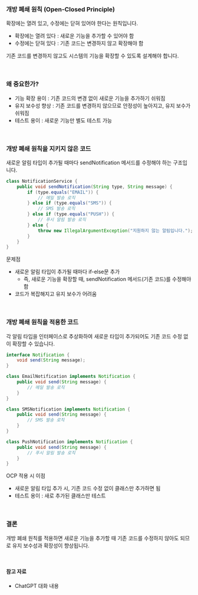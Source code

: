 ### 개방 폐쇄 원칙 (Open-Closed Principle)

확장에는 열려 있고, 수정에는 닫혀 있어야 한다는 원칙입니다.

- 확장에는 열려 있다 : 새로운 기능을 추가할 수 있어야 함
- 수정에는 닫혀 있다 : 기존 코드는 변경하지 않고 확장해야 함

기존 코드를 변경하지 않고도 시스템의 기능을 확장할 수 있도록 설계해야 합니다.

<br />

### 왜 중요한가?

- 기능 확장 용이 : 기존 코드의 변경 없이 새로운 기능을 추가하기 쉬워짐
- 유지 보수성 향상 : 기존 코드를 변경하지 않으므로 안정성이 높아지고, 유지 보수가 쉬워짐
- 테스트 용이 : 새로운 기능만 별도 테스트 가능

<br />

### 개방 폐쇄 원칙을 지키지 않은 코드

새로운 알림 타입이 추가될 때마다 sendNotification 메서드를 수정해야 하는 구조입니다.

```java
class NotificationService {
    public void sendNotification(String type, String message) {
        if (type.equals("EMAIL")) {
            // 메일 발송 로직
        } else if (type.equals("SMS")) {
            // SMS 발송 로직
        } else if (type.equals("PUSH")) {
            // 푸시 알림 발송 로직
        } else {
            throw new IllegalArgumentException("지원하지 않는 알림입니다.");
        }
    }
}
```

문제점

- 새로운 알림 타입이 추가될 때마다 if-else문 추가
    - 즉, 새로운 기능을 확장할 때, sendNotification 메서드(기존 코드)를 수정해야 함
- 코드가 복잡해지고 유지 보수가 어려움

<br />

### 개방 폐쇄 원칙을 적용한 코드

각 알림 타입을 인터페이스로 추상화하여 새로운 타입이 추가되어도 기존 코드 수정 없이 확장할 수 있습니다.

```java
interface Notification {
    void send(String message);
}

class EmailNotification implements Notification {
    public void send(String message) {
        // 메일 발송 로직
    }
}

class SMSNotification implements Notification {
    public void send(String message) {
        // SMS 발송 로직
    }
}

class PushNotification implements Notification {
    public void send(String message) {
        // 푸시 알림 발송 로직
    }
}
```

OCP 적용 시 이점

- 새로운 알림 타입 추가 시, 기존 코드 수정 없이 클래스만 추가하면 됨
- 테스트 용이 : 새로 추가된 클래스만 테스트

<br />

### 결론

개방 폐쇄 원칙를 적용하면 새로운 기능을 추가할 때 기존 코드를 수정하지 않아도 되므로 유지 보수성과 확장성이 향상됩니다.

<br />

#### 참고 자료

- ChatGPT 대화 내용